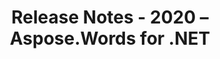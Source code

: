 ﻿---
title: Release Notes - 2020 – Aspose.Words for .NET
articleTitle: Release Notes - 2020
linktitle: Release Notes - 2020
description: "Aspose.Words for .NET Release Notes - 2020 – learn about the latest updates and fixes."
type: docs
weight: 19
url: /net/release-notes-2020/
---


